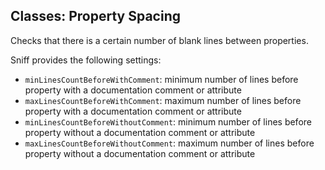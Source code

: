 ## Classes: Property Spacing

Checks that there is a certain number of blank lines between properties.

Sniff provides the following settings:

*   `minLinesCountBeforeWithComment`: minimum number of lines before property with a documentation comment or attribute
*   `maxLinesCountBeforeWithComment`: maximum number of lines before property with a documentation comment or attribute
*   `minLinesCountBeforeWithoutComment`: minimum number of lines before property without a documentation comment or attribute
*   `maxLinesCountBeforeWithoutComment`: maximum number of lines before property without a documentation comment or attribute
